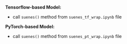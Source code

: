 **Tensorflow-based Model:**

- call `suenes()` method from `suenes_tf_wrap.ipynb` file


**PyTorch-based Model:** 

- call `suenes()` method from `suenes_pt_wrap.ipynb` file
